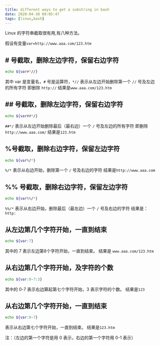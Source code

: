```yaml
---
title: different ways to get a substring in bash
date: 2020-04-30 09:05:47
tags: [linux,bash]
---
```


Linux 的字符串截取很有用,有八种方法。

假设有变量`var=http://www.aaa.com/123.htm`

## \# 号截取，删除左边字符，保留右边字符

```bash
echo ${var#*//}
```

其中 var 是变量名，`#` 号是运算符，`*//` 表示从左边开始删除第一个 `//` 号及左边的所有字符
即删除 `http://`
结果是`www.aaa.com/123.htm`

## \## 号截取，删除左边字符，保留右边字符

```bash
echo ${var##*/}
```

`##*/` 表示从左边开始删除最后（最右边）一个 `/` 号及左边的所有字符
即删除 `http://www.aaa.com/`
结果是`123.htm`

## %号截取，删除右边字符，保留左边字符

```bash
echo ${var%/*}
```

`%/*` 表示从右边开始，删除第一个 `/` 号及右边的字符
结果是`http://www.aaa.com`

## %% 号截取，删除右边字符，保留左边字符

```bash
echo ${var%%/*}
```

`%%/*` 表示从右边开始，删除最后（最左边）一个 `/` 号及右边的字符
结果是：`http:`

## 从左边第几个字符开始，一直到结束

```bash
echo ${var:7}
```
其中的 7 表示左边第8个字符开始，一直到结束。
结果是 `www.aaa.com/123.htm`


## 从右边第几个字符开始，及字符的个数

```bash
echo ${var:0-7:3}
```
其中的 0-7 表示右边算起第七个字符开始，3 表示字符的个数。
结果是`123`

## 从右边第几个字符开始，一直到结束

```bash
echo ${var:0-7}
```
表示从右边第七个字符开始，一直到结束。
结果是`123.htm`

注：（左边的第一个字符是用 0 表示，右边的第一个字符用 0-1 表示）
